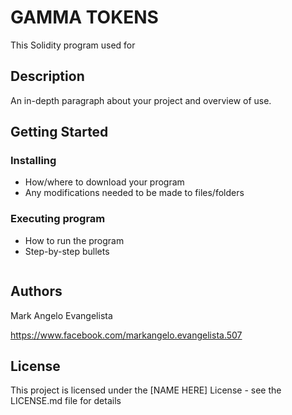 # GAMMA TOKENS

This Solidity program used for

## Description

An in-depth paragraph about your project and overview of use.

## Getting Started

### Installing

* How/where to download your program
* Any modifications needed to be made to files/folders

### Executing program

* How to run the program
* Step-by-step bullets
```

```

## Authors

Mark Angelo Evangelista

https://www.facebook.com/markangelo.evangelista.507


## License

This project is licensed under the [NAME HERE] License - see the LICENSE.md file for details
